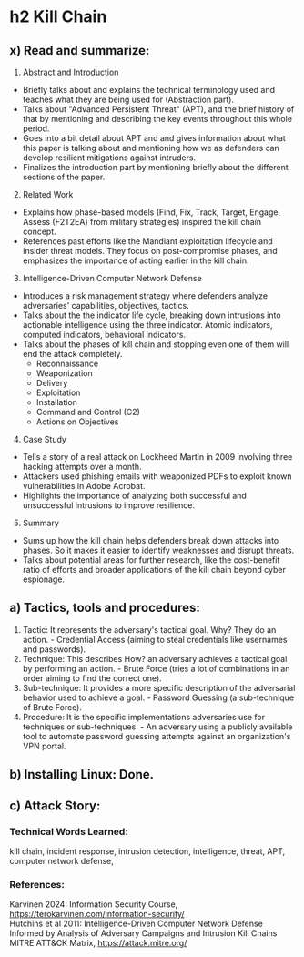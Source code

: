 # h2 Kill Chain

## x) Read and summarize:
1. Abstract and Introduction
  - Briefly talks about and explains the technical terminology used and teaches what they are being used for (Abstraction part).
  - Talks about "Advanced Persistent Threat" (APT), and the brief history of that by mentioning and describing the key events throughout this whole period.
  - Goes into a bit detail about APT and and gives information about what this paper is talking about and mentioning how we as defenders can develop resilient mitigations against intruders.
  - Finalizes the introduction part by mentioning briefly about the different sections of the paper.
2. Related Work
  - Explains how phase-based models (Find, Fix, Track, Target, Engage, Assess (F2T2EA) from military strategies) inspired the kill chain concept.
  - References past efforts like the Mandiant exploitation lifecycle and insider threat models. They focus on post-compromise phases, and emphasizes the importance of acting earlier in the kill chain.
3. Intelligence-Driven Computer Network Defense
  - Introduces a risk management strategy where defenders analyze adversaries' capabilities, objectives, tactics.
  - Talks about the the indicator life cycle, breaking down intrusions into actionable intelligence using the three indicator. Atomic indicators, computed indicators, behavioral indicators.
  - Talks about the phases of kill chain and stopping even one of them will end the attack completely.
    - Reconnaissance
    - Weaponization
    - Delivery
    - Exploitation
    - Installation
    - Command and Control (C2)
    - Actions on Objectives
4. Case Study
  - Tells a story of a real attack on Lockheed Martin in 2009 involving three hacking attempts over a month.
  - Attackers used phishing emails with weaponized PDFs to exploit known vulnerabilities in Adobe Acrobat.
  - Highlights the importance of analyzing both successful and unsuccessful intrusions to improve resilience.
5. Summary
  - Sums up how the kill chain helps defenders break down attacks into phases. So it makes it easier to identify weaknesses and disrupt threats.
  - Talks about potential areas for further research, like the cost-benefit ratio of efforts and broader applications of the kill chain beyond cyber espionage.  

## a) Tactics, tools and procedures:
  1. Tactic:  It represents the adversary's tactical goal. Why? They do an action.
    - Credential Access (aiming to steal credentials like usernames and passwords).
  2. Technique: This describes How? an adversary achieves a tactical goal by performing an action.
    - Brute Force (tries a lot of combinations in an order aiming to find the correct one).
  3. Sub-technique: It provides a more specific description of the adversarial behavior used to achieve a goal.
    - Password Guessing (a sub-technique of Brute Force).
  4. Procedure: It is the specific implementations adversaries use for techniques or sub-techniques.
    - An adversary using a publicly available tool to automate password guessing attempts against an organization's VPN portal.

## b) Installing Linux: Done.

## c) Attack Story:


### Technical Words Learned:
kill chain, incident response, intrusion detection, intelligence, threat, APT, computer network defense, 

### References:
Karvinen 2024: Information Security Course, https://terokarvinen.com/information-security/ <br>
Hutchins et al 2011: Intelligence-Driven Computer Network Defense Informed by Analysis of Adversary Campaigns and Intrusion Kill Chains <br>
MITRE ATT&CK Matrix, https://attack.mitre.org/
